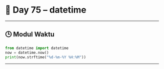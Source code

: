 # 🐍 Day 75 – datetime

---

## 🕒 Modul Waktu

```python
from datetime import datetime
now = datetime.now()
print(now.strftime("%d-%m-%Y %H:%M"))
```

---
